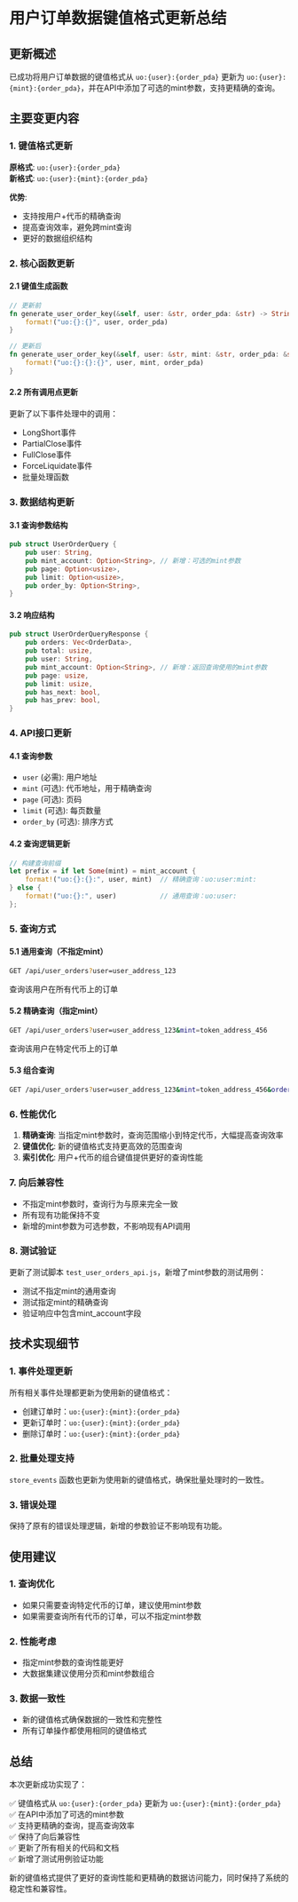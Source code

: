 # 用户订单数据键值格式更新总结

## 更新概述

已成功将用户订单数据的键值格式从 `uo:{user}:{order_pda}` 更新为 `uo:{user}:{mint}:{order_pda}`，并在API中添加了可选的mint参数，支持更精确的查询。

## 主要变更内容

### 1. 键值格式更新

**原格式**: `uo:{user}:{order_pda}`  
**新格式**: `uo:{user}:{mint}:{order_pda}`

**优势**:
- 支持按用户+代币的精确查询
- 提高查询效率，避免跨mint查询
- 更好的数据组织结构

### 2. 核心函数更新

#### 2.1 键值生成函数
```rust
// 更新前
fn generate_user_order_key(&self, user: &str, order_pda: &str) -> String {
    format!("uo:{}:{}", user, order_pda)
}

// 更新后
fn generate_user_order_key(&self, user: &str, mint: &str, order_pda: &str) -> String {
    format!("uo:{}:{}:{}", user, mint, order_pda)
}
```

#### 2.2 所有调用点更新
更新了以下事件处理中的调用：
- LongShort事件
- PartialClose事件
- FullClose事件
- ForceLiquidate事件
- 批量处理函数

### 3. 数据结构更新

#### 3.1 查询参数结构
```rust
pub struct UserOrderQuery {
    pub user: String,
    pub mint_account: Option<String>, // 新增：可选的mint参数
    pub page: Option<usize>,
    pub limit: Option<usize>,
    pub order_by: Option<String>,
}
```

#### 3.2 响应结构
```rust
pub struct UserOrderQueryResponse {
    pub orders: Vec<OrderData>,
    pub total: usize,
    pub user: String,
    pub mint_account: Option<String>, // 新增：返回查询使用的mint参数
    pub page: usize,
    pub limit: usize,
    pub has_next: bool,
    pub has_prev: bool,
}
```

### 4. API接口更新

#### 4.1 查询参数
- `user` (必需): 用户地址
- `mint` (可选): 代币地址，用于精确查询
- `page` (可选): 页码
- `limit` (可选): 每页数量
- `order_by` (可选): 排序方式

#### 4.2 查询逻辑更新
```rust
// 构建查询前缀
let prefix = if let Some(mint) = mint_account {
    format!("uo:{}:{}:", user, mint)  // 精确查询：uo:user:mint:
} else {
    format!("uo:{}:", user)           // 通用查询：uo:user:
};
```

### 5. 查询方式

#### 5.1 通用查询（不指定mint）
```bash
GET /api/user_orders?user=user_address_123
```
查询该用户在所有代币上的订单

#### 5.2 精确查询（指定mint）
```bash
GET /api/user_orders?user=user_address_123&mint=token_address_456
```
查询该用户在特定代币上的订单

#### 5.3 组合查询
```bash
GET /api/user_orders?user=user_address_123&mint=token_address_456&order_by=start_time_asc&page=1&limit=100
```

### 6. 性能优化

1. **精确查询**: 当指定mint参数时，查询范围缩小到特定代币，大幅提高查询效率
2. **键值优化**: 新的键值格式支持更高效的范围查询
3. **索引优化**: 用户+代币的组合键值提供更好的查询性能

### 7. 向后兼容性

- 不指定mint参数时，查询行为与原来完全一致
- 所有现有功能保持不变
- 新增的mint参数为可选参数，不影响现有API调用

### 8. 测试验证

更新了测试脚本 `test_user_orders_api.js`，新增了mint参数的测试用例：
- 测试不指定mint的通用查询
- 测试指定mint的精确查询
- 验证响应中包含mint_account字段

## 技术实现细节

### 1. 事件处理更新
所有相关事件处理都更新为使用新的键值格式：
- 创建订单时：`uo:{user}:{mint}:{order_pda}`
- 更新订单时：`uo:{user}:{mint}:{order_pda}`
- 删除订单时：`uo:{user}:{mint}:{order_pda}`

### 2. 批量处理支持
`store_events` 函数也更新为使用新的键值格式，确保批量处理时的一致性。

### 3. 错误处理
保持了原有的错误处理逻辑，新增的参数验证不影响现有功能。

## 使用建议

### 1. 查询优化
- 如果只需要查询特定代币的订单，建议使用mint参数
- 如果需要查询所有代币的订单，可以不指定mint参数

### 2. 性能考虑
- 指定mint参数的查询性能更好
- 大数据集建议使用分页和mint参数组合

### 3. 数据一致性
- 新的键值格式确保数据的一致性和完整性
- 所有订单操作都使用相同的键值格式

## 总结

本次更新成功实现了：

✅ 键值格式从 `uo:{user}:{order_pda}` 更新为 `uo:{user}:{mint}:{order_pda}`  
✅ 在API中添加了可选的mint参数  
✅ 支持更精确的查询，提高查询效率  
✅ 保持了向后兼容性  
✅ 更新了所有相关的代码和文档  
✅ 新增了测试用例验证功能  

新的键值格式提供了更好的查询性能和更精确的数据访问能力，同时保持了系统的稳定性和兼容性。
